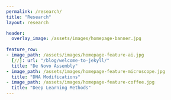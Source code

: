 ```yaml
---
permalink: /research/
title: "Research"
layout: research

header:
  overlay_image: /assets/images/homepage-banner.jpg
  
feature_row:
- image_path: /assets/images/homepage-feature-ai.jpg
  [//]: url: "/blog/welcome-to-jekyll/"
  title: "De Novo Assembly"
- image_path: /assets/images/homepage-feature-microscope.jpg
  title: "DNA Modifications"
- image_path: /assets/images/homepage-feature-coffee.jpg
  title: "Deep Learning Methods"
---
```

